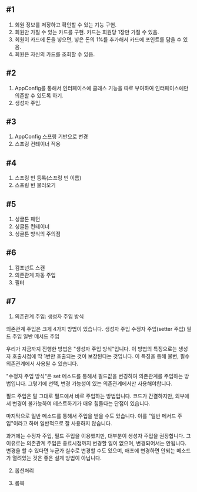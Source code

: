 ## #1
1. 회원 정보를 저장하고 확인할 수 있는 기능 구현.
2. 회원만 가질 수 있는 카드를 구현. 카드는 회원당 1장만 가질 수 있음.
3. 회원이 카드에 돈을 넣으면, 넣은 돈의 1%를 추가해서 카드에 포인트를 담을 수 있음.
4. 회원은 자신의 카드를 조회할 수 있음.


## #2
1. AppConfig를 통해서 인터페이스에 클래스 기능을 따로 부여하여 인터페이스에만 의존할 수 있도록 하기.
2. 생성자 주입.


## #3
1. AppConfig 스프링 기반으로 변경
2. 스프링 컨테이너 적용


## #4
1. 스프링 빈 등록(스프링 빈 이름)
2. 스프링 빈 불러오기

## #5
1. 싱글톤 패턴
2. 싱글톤 컨테이너
3. 싱글톤 방식의 주의점

## #6
1. 컴포넌트 스캔
2. 의존관계 자동 주입
3. 필터

## #7
1. 의존관계 주입: 생성자 주입 방식

의존관계 주입은 크게 4가지 방법이 있습니다.
    생성자 주입
    수정자 주입(setter 주입)
    필드 주입
    일반 메서드 주입

우리가 지금까지 진행한 방법은 "생성자 주입 방식"입니다.
이 방법의 특징으로는 생성자 호출시점에 딱 1번만 호출되는 것이 보장된다는 것입니다.
이 특징을 통해 불변, 필수 의존관계에서 사용될 수 있습니다.

"수정자 주입 방식"은 set 메소드를 통해서 필드값을 변경하여 의존관계를 주입하는 방법입니다.
그렇기에 선택, 변경 가능성이 있는 의존관계에서만 사용해야합니다.

필드 주입은 말 그대로 필드에서 바로 주입하는 방법입니다.
코드가 간결하지만, 외부에서 변경이 불가능하여 테스트하기가 매우 힘들다는 단점이 있습니다.

마지막으로 일반 메소드를 통해서 주입을 받을 수도 있습니다.
이를 "일반 메서드 주입"이라고 하며 일반적으로 잘 사용하지 않습니다.

과거에는 수정자 주입, 필드 주입을 이용했지만, 대부분이 생성자 주입을 권장합니다.
그 이유로는 의존관계 주입은 종료시점까지 변경할 일이 없으며, 변경되어서는 안됩니다.
변경을 할 수 있다면 누군가 실수로 변경할 수도 있으며, 애초에 변경하면 안되는 메소드가 열려있는 것은 좋은 설계 방법이 아닙니다.

2. 옵션처리


3. 롬복